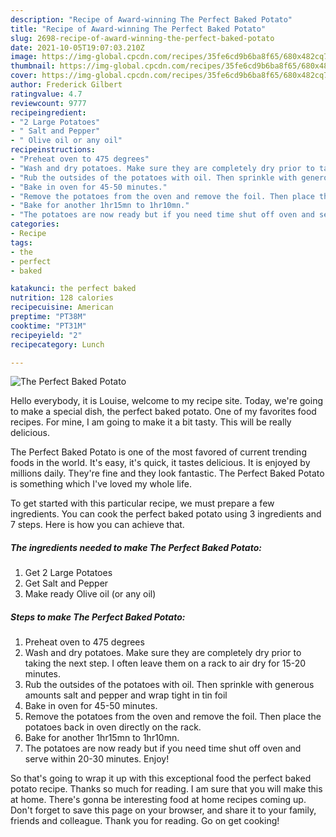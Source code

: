 ```yaml
---
description: "Recipe of Award-winning The Perfect Baked Potato"
title: "Recipe of Award-winning The Perfect Baked Potato"
slug: 2698-recipe-of-award-winning-the-perfect-baked-potato
date: 2021-10-05T19:07:03.210Z
image: https://img-global.cpcdn.com/recipes/35fe6cd9b6ba8f65/680x482cq70/the-perfect-baked-potato-recipe-main-photo.jpg
thumbnail: https://img-global.cpcdn.com/recipes/35fe6cd9b6ba8f65/680x482cq70/the-perfect-baked-potato-recipe-main-photo.jpg
cover: https://img-global.cpcdn.com/recipes/35fe6cd9b6ba8f65/680x482cq70/the-perfect-baked-potato-recipe-main-photo.jpg
author: Frederick Gilbert
ratingvalue: 4.7
reviewcount: 9777
recipeingredient:
- "2 Large Potatoes"
- " Salt and Pepper"
- " Olive oil or any oil"
recipeinstructions:
- "Preheat oven to 475 degrees"
- "Wash and dry potatoes. Make sure they are completely dry prior to taking the next step. I often leave them on a rack to air dry for 15-20 minutes."
- "Rub the outsides of the potatoes with oil. Then sprinkle with generous amounts salt and pepper and wrap tight in tin foil"
- "Bake in oven for 45-50 minutes."
- "Remove the potatoes from the oven and remove the foil. Then place the potatoes back in oven directly on the rack."
- "Bake for another 1hr15mn to 1hr10mn."
- "The potatoes are now ready but if you need time shut off oven and serve within 20-30 minutes. Enjoy!"
categories:
- Recipe
tags:
- the
- perfect
- baked

katakunci: the perfect baked 
nutrition: 128 calories
recipecuisine: American
preptime: "PT38M"
cooktime: "PT31M"
recipeyield: "2"
recipecategory: Lunch

---
```



![The Perfect Baked Potato](https://img-global.cpcdn.com/recipes/35fe6cd9b6ba8f65/680x482cq70/the-perfect-baked-potato-recipe-main-photo.jpg)

Hello everybody, it is Louise, welcome to my recipe site. Today, we're going to make a special dish, the perfect baked potato. One of my favorites food recipes. For mine, I am going to make it a bit tasty. This will be really delicious.

The Perfect Baked Potato is one of the most favored of current trending foods in the world. It's easy, it's quick, it tastes delicious. It is enjoyed by millions daily. They're fine and they look fantastic. The Perfect Baked Potato is something which I've loved my whole life.




To get started with this particular recipe, we must prepare a few ingredients. You can cook the perfect baked potato using 3 ingredients and 7 steps. Here is how you can achieve that.

<!--inarticleads1-->

##### The ingredients needed to make The Perfect Baked Potato:

1. Get 2 Large Potatoes
1. Get  Salt and Pepper
1. Make ready  Olive oil (or any oil)




<!--inarticleads2-->

##### Steps to make The Perfect Baked Potato:

1. Preheat oven to 475 degrees
1. Wash and dry potatoes. Make sure they are completely dry prior to taking the next step. I often leave them on a rack to air dry for 15-20 minutes.
1. Rub the outsides of the potatoes with oil. Then sprinkle with generous amounts salt and pepper and wrap tight in tin foil
1. Bake in oven for 45-50 minutes.
1. Remove the potatoes from the oven and remove the foil. Then place the potatoes back in oven directly on the rack.
1. Bake for another 1hr15mn to 1hr10mn.
1. The potatoes are now ready but if you need time shut off oven and serve within 20-30 minutes. Enjoy!




So that's going to wrap it up with this exceptional food the perfect baked potato recipe. Thanks so much for reading. I am sure that you will make this at home. There's gonna be interesting food at home recipes coming up. Don't forget to save this page on your browser, and share it to your family, friends and colleague. Thank you for reading. Go on get cooking!
